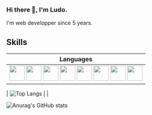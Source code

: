### Hi there 👋, I'm Ludo.

I'm web developper since 5 years.


## Skills

| Languages                 |
| ------------------------- |
| <img src="https://cdn.jsdelivr.net/gh/devicons/devicon/icons/html5/html5-original.svg" width="40"/> <img src="https://cdn.jsdelivr.net/gh/devicons/devicon/icons/css3/css3-original.svg" width="40"/> <img src="https://cdn.jsdelivr.net/gh/devicons/devicon/icons/sass/sass-original.svg" width="40"/> <img src="https://cdn.jsdelivr.net/gh/devicons/devicon/icons/javascript/javascript-original.svg" width="40"/> <img src="https://cdn.jsdelivr.net/gh/devicons/devicon/icons/php/php-original.svg" width="40"/> <img src="https://cdn.jsdelivr.net/gh/devicons/devicon/icons/mysql/mysql-original-wordmark.svg" width="40"/> <img src="https://cdn.jsdelivr.net/gh/devicons/devicon/icons/python/python-original.svg" width="40"/> <img src="https://cdn.jsdelivr.net/gh/devicons/devicon/icons/django/django-original.svg" width="40"/> |






 


 | ![Top Langs](https://github-readme-stats.vercel.app/api/top-langs/?username=Ludo-Boa&langs_count=10&theme=tokyonight) |  |
 
 ![Anurag's GitHub stats](https://github-readme-stats.vercel.app/api?username=Ludo-Boa&show_icons=true&count_private=true&theme=tokyonight)
 

 

